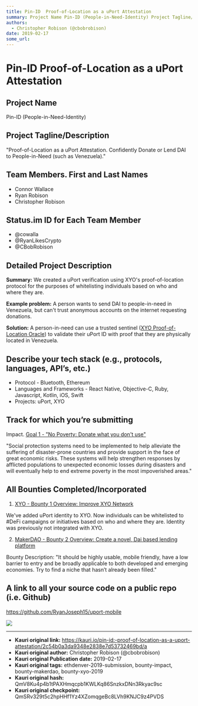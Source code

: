 ```yaml
---
title: Pin-ID  Proof-of-Location as a uPort Attestation
summary: Project Name Pin-ID (People-in-Need-Identity) Project Tagline/Description Proof-of-Location as a uPort Attestation. Confidently Donate or Lend DAI to People-in-Need (such as Venezuela). Team Members. First and Last Names Connor Wallace Ryan Robison Christopher Robison Status.im ID for Each Team Member @cowalla @RyanLikesCrypto @CBobRobison Detailed Project Description Summary- We created a uPort verification using XYOs proof-of-location protocol for the purposes of whitelisting individuals based
authors:
  - Christopher Robison (@cbobrobison)
date: 2019-02-17
some_url: 
---
```


# Pin-ID  Proof-of-Location as a uPort Attestation


## Project Name
Pin-ID (People-in-Need-Identity)

## Project Tagline/Description
"Proof-of-Location as a uPort Attestation. Confidently Donate or Lend DAI to People-in-Need (such as Venezuela)."

## Team Members. First and Last Names

- Connor Wallace
- Ryan Robison
- Christopher Robison

## Status.im ID for Each Team Member

- @cowalla
- @RyanLikesCrypto
- @CBobRobison


## Detailed Project Description
**Summary:** We created a uPort verification using XYO's proof-of-location protocol for the purposes of whitelisting individuals based on who and where they are.

**Example problem:** A person wants to send DAI to people-in-need in Venezuela, but can't trust anonymous accounts on the internet requesting donations.

**Solution:** A person-in-need can use a trusted sentinel ([XYO Proof-of-Location Oracle](https://medium.com/@Cooperzi/xyo-proof-of-location-17bce8d604f2)) to validate their uPort ID with proof that they are physically located in Venezuela.


## Describe your tech stack (e.g., protocols, languages, API’s, etc.)

- Protocol - Bluetooth, Ethereum
- Languages and Frameworks - React Native, Objective-C, Ruby, Javascript, Kotlin, iOS, Swift
- Projects: uPort, XYO


## Track for which you’re submitting

Impact. [Goal 1 - "No Poverty: Donate what you don't use"](https://www.un.org/sustainabledevelopment/poverty/)

"Social protection systems need to be implemented to help alleviate the suffering of disaster-prone countries and provide support in the face of great economic risks. These systems will help strengthen responses by afflicted populations to unexpected economic losses during disasters and will eventually help to end extreme poverty in the most impoverished areas."

## All Bounties Completed/Incorporated

1. [XYO - Bounty 1 Overview: Improve XYO Network](https://kauri.io/article/6ee2ef1828dd482582eafd2bfe930b64/v3/xyo-sponsor-bounty-at-ethdenver-2019!)

We've added uPort identity to XYO. Now individuals can be whitelisted to #DeFi campaigns or initiatives based on who and where they are. Identity was previously not integrated with XYO.

2. [MakerDAO - Bounty 2 Overview: Create a novel, Dai based lending platform](platformhttps://kauri.io/article/1aa7db4858614e21b0446a03680b9846/v1/makerdao-sponsor-bounty-at-ethdenver-2019!)

Bounty Description: "It should be highly usable, mobile friendly, have a low barrier to entry and be broadly applicable to both developed and emerging economies. Try to find a niche that hasn’t already been filled."


## A link to all your source code on a public repo (i.e. Github)

https://github.com/RyanJoseph15/uport-mobile


![](https://ipfs.infura.io/ipfs/QmUxXb6VeaLGmKTNdkNycuYmoX1mzNRjzPKfEEkGvHaePd)







---

- **Kauri original link:** https://kauri.io/pin-id:-proof-of-location-as-a-uport-attestation/2c54b0a3da9348e2838e7d53732469bd/a
- **Kauri original author:** Christopher Robison (@cbobrobison)
- **Kauri original Publication date:** 2019-02-17
- **Kauri original tags:** ethdenver-2019-submission, bounty-impact, bounty-makerdao, bounty-xyo-2019
- **Kauri original hash:** QmV8Ku4p4b1tPAXHmqcpb1KWLKq86SnzkxDNn3Rkyac9sc
- **Kauri original checkpoint:** QmSRv329t5c2hpHHf1Yz4XZomqgeBc8LVh9KNJC9z4PVDS




